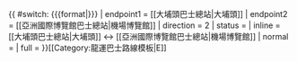 {{ #switch: {{{format|}}}
  | endpoint1 = [[大埔頭巴士總站|大埔頭]]
  | endpoint2 = [[亞洲國際博覽館巴士總站|機場博覽館]]
  | direction = 2
  | status = 
  | inline = [[大埔頭巴士總站|大埔頭]] ↔ [[亞洲國際博覽館巴士總站|機場博覽館]]
  | normal =
  | full =
}}<noinclude>[[Category:龍運巴士路線模板|E]]</noinclude>